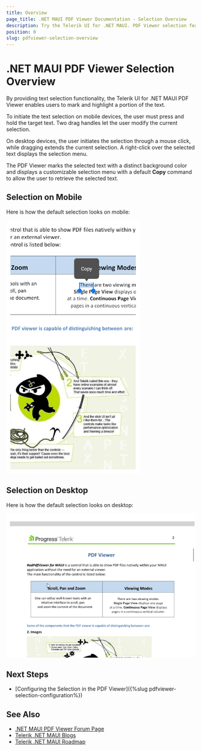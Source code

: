 ```yaml
---
title: Overview
page_title: .NET MAUI PDF Viewer Documentation - Selection Overview
description: Try the Telerik UI for .NET MAUI. PDF Viewer selection feature for selecting a text in the loaded document. 
position: 0
slug: pdfviewer-selection-overview
---
```


# .NET MAUI PDF Viewer Selection Overview

By providing text selection functionality, the Telerik UI for .NET MAUI PDF Viewer enables users to mark and highlight a portion of the text. 

To initiate the text selection on mobile devices, the user must press and hold the target text. Two drag handles let the user modify the current selection.

On desktop devices, the user initiates the selection through a mouse click, while dragging extends the current selection. A right-click over the selected text displays the selection menu.

The PDF Viewer marks the selected text with a distinct background color and displays a customizable selection menu with a default **Copy** command to allow the user to retrieve the selected text.

## Selection on Mobile

Here is how the default selection looks on mobile:

![Telerik UI for .NET MAUI PDF Viewer Selection on Mobile](../images/pdf-selection-mobile.png)

## Selection on Desktop

Here is how the default selection looks on desktop:

![Telerik UI for .NET MAUI PDF Viewer Selection on Desktop](../images/pdf-selection-desktop.gif)

## Next Steps

* [Configuring the Selection in the PDF Viewer]({%slug pdfviewer-selection-configuration%})

## See Also

- [.NET MAUI PDF Viewer Forum Page](https://www.telerik.com/forums/maui?tagId=2059)
- [Telerik .NET MAUI Blogs](https://www.telerik.com/blogs/mobile-net-maui)
- [Telerik .NET MAUI Roadmap](https://www.telerik.com/support/whats-new/maui-ui/roadmap)
